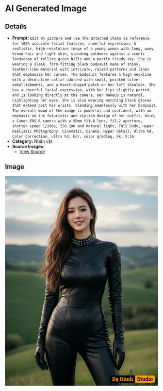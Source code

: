 # AI Generated Image

## Details
- **Prompt:** `Edit my picture and use the attached photo as reference for 100% accurate facial features, cheerful expression. A realistic, high-resolution image of a young woman with long, wavy brown hair and light skin, standing outdoors against a scenic landscape of rolling green hills and a partly cloudy sky. She is wearing a sleek, form-fitting black bodysuit made of shiny, leather-like material with intricate, raised patterns and lines that emphasize her curves. The bodysuit features a high neckline with a decorative collar adorned with small, pointed silver embellishments, and a heart-shaped patch on her left shoulder. She has a cheerful facial expression, with her lips slightly parted, and is looking directly at the camera. Her makeup is natural, highlighting her eyes. She is also wearing matching black gloves that extend past her wrists, blending seamlessly with her bodysuit. The overall mood of the image is powerful and confident, with an emphasis on the futuristic and stylish design of her outfit. Using a Canon EOS R camera with a 50mm f/1.8 lens, f/2.2 aperture, shutter speed 1/200s, ISO 100 and natural light, Full Body, Hyper Realistic Photography, Cinematic, Cinema, Hyper detail, Ultra hd, Color Correction, ultra hd, hdr, color grading, 8k. 9:16`
- **Category:** Nhân vật
- **Source Images:**
  - [View Source](https://raw.githubusercontent.com/lenzcomvth/Somethings/main/Models/Female/Female3.jpg)

## Image
![AI Generated Image](./image-2025-10-16T18-55-22-062Z-a31f1.png)